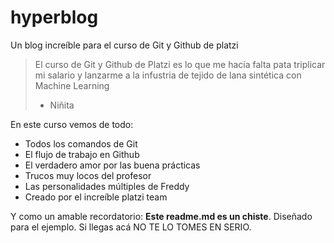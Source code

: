 # hyperblog
Un blog increíble para el curso de Git y Github de platzi
> El curso de Git y Github de Platzi es lo que me hacía falta pata triplicar mi salario y lanzarme a la infustria de tejido de lana sintética con Machine Learning
> - Niñita

En este curso vemos de todo:
* Todos los comandos de Git
* El flujo de trabajo en Github
* El verdadero amor por las buena prácticas
* Trucos muy locos del profesor
* Las personalidades múltiples de Freddy
* Creado por el increíble platzi team

Y como un amable recordatorio: **Este readme.md es un chiste**. Diseñado para el ejemplo. Si llegas acá NO TE LO TOMES EN SERIO.